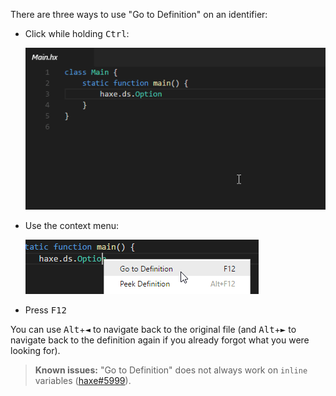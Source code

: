 There are three ways to use "Go to Definition" on an identifier:

- Click while holding <kbd>Ctrl</kbd>:

  ![](images/go-to-definition/ctrl-click.gif)

- Use the context menu:
  
  ![](images/go-to-definition/context-menu.png)

- Press <kbd>F12</kbd>

You can use <kbd>Alt</kbd>+<kbd>◄</kbd> to navigate back to the original file (and <kbd>Alt</kbd>+<kbd>►</kbd> to navigate back to the definition again if you already forgot what you were looking for).

>**Known issues:** "Go to Definition" does not always work on `inline` variables ([haxe#5999](https://github.com/HaxeFoundation/haxe/issues/5999)).